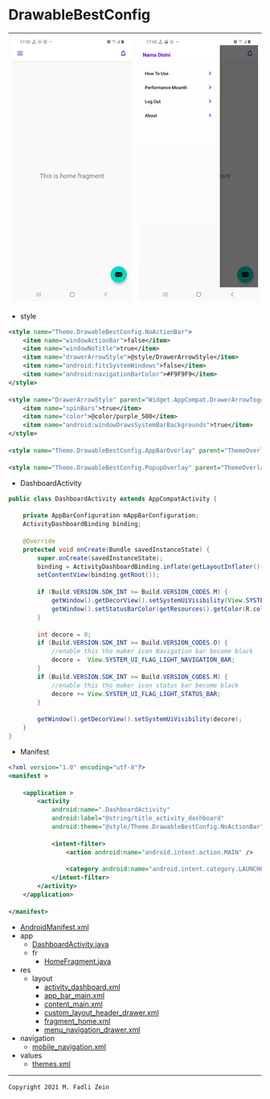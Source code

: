 # DrawableBestConfig

|![](https://github.com/gzeinnumer/DrawableBestConfig/blob/master/preview/example1.jpg)|![](https://github.com/gzeinnumer/DrawableBestConfig/blob/master/preview/example2.jpg)|
|---|---|
- style
```xml
<style name="Theme.DrawableBestConfig.NoActionBar">
    <item name="windowActionBar">false</item>
    <item name="windowNoTitle">true</item>
    <item name="drawerArrowStyle">@style/DrawerArrowStyle</item>
    <item name="android:fitsSystemWindows">false</item>
    <item name="android:navigationBarColor">#F9F9F9</item>
</style>

<style name="DrawerArrowStyle" parent="Widget.AppCompat.DrawerArrowToggle">
    <item name="spinBars">true</item>
    <item name="color">@color/purple_500</item>
    <item name="android:windowDrawsSystemBarBackgrounds">true</item>
</style>

<style name="Theme.DrawableBestConfig.AppBarOverlay" parent="ThemeOverlay.AppCompat.Dark.ActionBar" />

<style name="Theme.DrawableBestConfig.PopupOverlay" parent="ThemeOverlay.AppCompat.Light" />
```

- DashboardActivity
```java
public class DashboardActivity extends AppCompatActivity {

    private AppBarConfiguration mAppBarConfiguration;
    ActivityDashboardBinding binding;

    @Override
    protected void onCreate(Bundle savedInstanceState) {
        super.onCreate(savedInstanceState);
        binding = ActivityDashboardBinding.inflate(getLayoutInflater());
        setContentView(binding.getRoot());

        if (Build.VERSION.SDK_INT >= Build.VERSION_CODES.M) {
            getWindow().getDecorView().setSystemUiVisibility(View.SYSTEM_UI_FLAG_LIGHT_STATUS_BAR);
            getWindow().setStatusBarColor(getResources().getColor(R.color.white));
        }

        int decore = 0;
        if (Build.VERSION.SDK_INT >= Build.VERSION_CODES.O) {
            //enable this tho maker icon Navigation bar become black
            decore =  View.SYSTEM_UI_FLAG_LIGHT_NAVIGATION_BAR;
        }
        if (Build.VERSION.SDK_INT >= Build.VERSION_CODES.M) {
            //enable this tho maker icon status bar become black
            decore += View.SYSTEM_UI_FLAG_LIGHT_STATUS_BAR;
        }

        getWindow().getDecorView().setSystemUiVisibility(decore);
    }
}
```

- Manifest
```xml
<?xml version="1.0" encoding="utf-8"?>
<manifest >

    <application >
        <activity
            android:name=".DashboardActivity"
            android:label="@string/title_activity_dashboard"
            android:theme="@style/Theme.DrawableBestConfig.NoActionBar">

            <intent-filter>
                <action android:name="android.intent.action.MAIN" />

                <category android:name="android.intent.category.LAUNCHER" />
            </intent-filter>
        </activity>
    </application>

</manifest>
```

- [AndroidManifest.xml](https://github.com/gzeinnumer/DrawableBestConfig/blob/master/app/src/main/AndroidManifest.xml)
- app
  - [DashboardActivity.java](https://github.com/gzeinnumer/DrawableBestConfig/blob/master/app/src/main/java/com/gzeinnumer/drawablebestconfig/DashboardActivity.java)
  - fr
    - [HomeFragment.java](https://github.com/gzeinnumer/DrawableBestConfig/blob/master/app/src/main/java/com/gzeinnumer/drawablebestconfig/fr/HomeFragment.java)
- res
  - layout
    - [activity_dashboard.xml](https://github.com/gzeinnumer/DrawableBestConfig/blob/master/app/src/main/res/layout/activity_dashboard.xml)
    - [app_bar_main.xml](https://github.com/gzeinnumer/DrawableBestConfig/blob/master/app/src/main/res/layout/app_bar_main.xml)
    - [content_main.xml](https://github.com/gzeinnumer/DrawableBestConfig/blob/master/app/src/main/res/layout/content_main.xml)
    - [custom_layout_header_drawer.xml](https://github.com/gzeinnumer/DrawableBestConfig/blob/master/app/src/main/res/layout/custom_layout_header_drawer.xml)
    - [fragment_home.xml](https://github.com/gzeinnumer/DrawableBestConfig/blob/master/app/src/main/res/layout/fragment_home.xml)
    - [menu_navigation_drawer.xml](https://github.com/gzeinnumer/DrawableBestConfig/blob/master/app/src/main/res/menu/menu_navigation_drawer.xml)
- navigation
  - [mobile_navigation.xml](https://github.com/gzeinnumer/DrawableBestConfig/blob/master/app/src/main/res/navigation/mobile_navigation.xml)
- values
  - [themes.xml](https://github.com/gzeinnumer/DrawableBestConfig/blob/master/app/src/main/res/values/themes.xml)

---

```
Copyright 2021 M. Fadli Zein
```